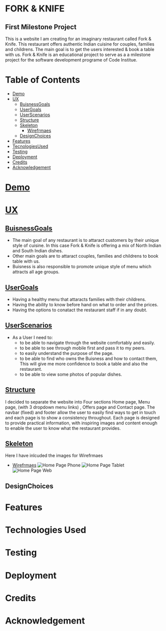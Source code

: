 # FORK & KNIFE
## First Milestone Project
This is a website I am creating for an imaginary restaurant called Fork & Knife. 
This restaurant offers authentic Indian cuisine for couples, families and childrens.
The main goal is to get the users interested & book a table with us.
Fork & Knife is an educational project to serve as a a milestone project for the software development programe of Code Institue.
# Table of Contents
* [Demo](#Demo)
* [UX](#UX)
    * [BuisnessGoals](##BuisnessGoals)
    * [UserGoals](##UserGoals)
    * [UserScenarios](##UserScenarios)
    * [Structure](##Structure)
    * [Skeleton](##Skeleton)
        * [Wirefrmaes](*Wirefrmaes)
    * [DesignChoices](##DesignChoices)
* [Features](#Features)
* [TecnologiesUsed](#TechnologiesUsed)
* [Testing](#Testing)
* [Deployment](#Deployment)
* [Credits](#Credits)
* [Acknowledgement](#Acknowledgement)
# [Demo](*Demo)
# [UX](*UX)
## [BuisnessGoals](*BuisnessGoals) 
* The main goal of any restaurant is to attaract customers by their unique style of cuisine.
  In this case Fork & Knife is offering a mix of North Indian and South Indian dishes.
* Other main goals are to attaract couples, families and childrens to book table with us.
* Buisness is also responsible to promote unique style of menu which attracts all age groups.
## [UserGoals](*UserGoals)
* Having a healthy menu that attaracts families with their childrens.
* Having the ability to know before hand on what to order and the prices.
* Having the options to conatact the restaurant staff if in any doubt.
## [UserScenarios](*UserScenarios)
* As a User I need to:
    * to be able to navigate through the website comfortably and easily.
    * to be able to see through mobile first and pass it to my peers.
    * to easily understand the purpose of the page.
    * to be able to find who owns the Buisness and how to contact them, This will give me more confidence to book a table and also the restaurant.
    * to be able to view some photos of popular dishes.
## [Structure](*Structure)
I decided to separate the website into Four sections Home page, Menu page, (with 3 dropdown menu links) , Offers page and Contact page. 
The navbar (fixed) and footer allow the user to easily find ways to get in touch and each page is to show a consistency throughout. 
Each page is designed to provide practical information, with inspiring images and content enough to enable the user to know what the restaurant provides.
## [Skeleton](*Skeleton)
Here I have inlcuded the images for Wirefrmaes
* [Wirefrmaes](*Wirefrmaes)
    ![Home Page Phone](homepagephone.png)
    ![Home Page Tablet](homepagetablet.png)
    ![Home Page Web](homepagelaptop.jpg)
## DesignChoices
# Features
# Technologies Used
# Testing
# Deployment
# Credits
# Acknowledgement
